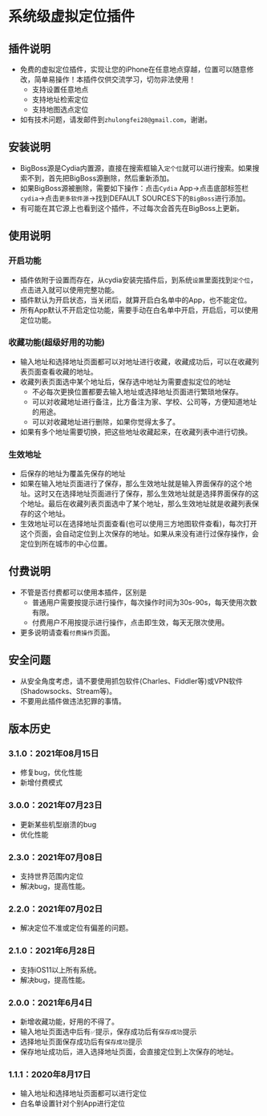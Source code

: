 # 系统级虚拟定位插件

## 插件说明
* 免费的虚拟定位插件，实现让您的iPhone在任意地点穿越，位置可以随意修改，简单易操作！本插件仅供交流学习，切勿非法使用！
  * 支持设置任意地点
  * 支持地址检索定位
  * 支持地图选点定位
* 如有技术问题，请发邮件到`zhulongfei28@gmail.com`，谢谢。

## 安装说明
* BigBoss源是Cydia内置源，直接在搜索框输入`定个位`就可以进行搜索。如果搜索不到，首先把BigBoss源删除，然后重新添加。
* 如果BigBoss源被删除，需要如下操作：点击`Cydia` App->点击底部标签栏`cydia`->点击`更多软件源`->找到DEFAULT SOURCES下的`BigBoss`进行添加。
* 有可能在其它源上也看到这个插件，不过每次会首先在BigBoss上更新。

## 使用说明
### 开启功能
* 插件依附于设置而存在，从cydia安装完插件后，到系统`设置`里面找到`定个位`，点击进入就可以使用完整功能。
* 插件默认为开启状态，当关闭后，就算开启白名单中的App，也不能定位。
* 所有App默认不开启定位功能，需要手动在白名单中开启，开启后，可以使用定位功能。

### 收藏功能(超级好用的功能)
* 输入地址和选择地址页面都可以对地址进行收藏，收藏成功后，可以在收藏列表页面查看收藏的地址。
* 收藏列表页面选中某个地址后，保存选中地址为需要虚拟定位的地址
  * 不必每次更换位置都要去输入地址或选择地址页面进行繁琐地保存。
  * 可以对收藏地址进行备注，比方备注为家、学校、公司等，方便知道地址的用途。
  * 可以对收藏地址进行删除，如果你觉得太多了。
* 如果有多个地址需要切换，把这些地址收藏起来，在收藏列表中进行切换。

### 生效地址
* 后保存的地址为覆盖先保存的地址
* 如果在输入地址页面进行了保存，那么生效地址就是输入界面保存的这个地址。这时又在选择地址页面进行了保存，那么生效地址就是选择界面保存的这个地址。最后在收藏列表页面选中了某个地址，那么生效地址就是收藏列表保存的这个地址。
* 生效地址可以在选择地址页面查看(也可以使用三方地图软件查看)，每次打开这个页面，会自动定位到上次保存的地址。如果从来没有进行过保存操作，会定位到所在城市的中心位置。

## 付费说明
* 不管是否付费都可以使用本插件，区别是
  * 普通用户需要按提示进行操作，每次操作时间为30s-90s，每天使用次数有限。
  * 付费用户不用按提示进行操作，点击即生效，每天无限次使用。
* 更多说明请查看`付费操作`页面。

## 安全问题
* 从安全角度考虑，请不要使用抓包软件(Charles、Fiddler等)或VPN软件(Shadowsocks、Stream等)。
* 不要用此插件做违法犯罪的事情。

## 版本历史
### 3.1.0：2021年08月15日
* 修复bug，优化性能
* 新增付费模式

### 3.0.0：2021年07月23日
* 更新某些机型崩溃的bug
* 优化性能

### 2.3.0：2021年07月08日
* 支持世界范围内定位
* 解决bug，提高性能。

### 2.2.0：2021年07月02日
* 解决定位不准或定位有偏差的问题。

### 2.1.0：2021年6月28日
* 支持iOS11以上所有系统。
* 解决bug，提高性能。

### 2.0.0：2021年6月4日
* 新增收藏功能，好用的不得了。
* 输入地址页面选中后有`✅`提示，保存成功后有`保存成功`提示
* 选择地址页面保存成功后有`保存成功`提示
* 保存地址成功后，进入选择地址页面，会直接定位到上次保存的地址。

### 1.1.1：2020年8月17日
* 输入地址和选择地址页面都可以进行定位
* 白名单设置针对个别App进行定位